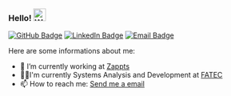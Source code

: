 ### Hello! <img alt="Waving hand emoji" src="https://github.com/OfficialMarinho/OfficialMarinho/blob/master/waving-hand-emoji-animated.gif?raw=true" width="25px">

[![GitHub Badge](https://img.shields.io/github/followers/JVMedeiros?label=JVMedeiros&style=for-the-badge&color=black&link=https://github.com/JVMedeiros)](https://github.com/JVMedeiros)
[![LinkedIn Badge](https://img.shields.io/badge/jvmedeiros-blue?style=for-the-badge&logo=Linkedin&logoColor=white&link=https://www.linkedin.com/in/jvmedeiros/)](https://www.linkedin.com/in/jvmedeiros/)
[![Email Badge](https://img.shields.io/badge/contact-jv.medeiros.gallina@gmail.com-red?style=for-the-badge&link=https://www.linkedin.com/in/joão-medeiros/)](https://www.linkedin.com/in/joão-medeiros/)

Here are some informations about me:

- 🔭 I’m currently working at [Zappts](https://www.zappts.com.br/)
- 👨‍🎓I'm currently Systems Analysis and Development at [FATEC](https://fatecsjc-prd.azurewebsites.net/)
- 📫 How to reach me: [Send me a email](mailto:jv.medeiros.gallin@gmail.com)

<!-- ![Data about me](https://github-readme-stats.vercel.app/api?username=OfficialMarinho&show_icons=true&hide_border=true) -->
